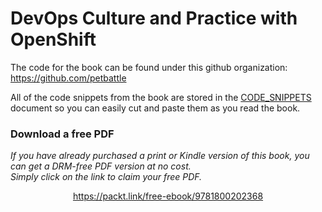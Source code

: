 


# DevOps Culture and Practice with OpenShift

The code for the book can be found under this github organization: https://github.com/petbattle

All of the code snippets from the book are stored in the [CODE_SNIPPETS](CODE_SNIPPETS.md) document so you can easily cut and paste them as you read the book.
### Download a free PDF

 <i>If you have already purchased a print or Kindle version of this book, you can get a DRM-free PDF version at no cost.<br>Simply click on the link to claim your free PDF.</i>
<p align="center"> <a href="https://packt.link/free-ebook/9781800202368">https://packt.link/free-ebook/9781800202368 </a> </p>